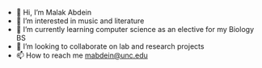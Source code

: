 - 👋 Hi, I’m Malak Abdein
- 👀 I’m interested in music and literature
- 🌱 I’m currently learning computer science as an elective for my Biology BS
- 💞️ I’m looking to collaborate on lab and research projects
- 📫 How to reach me mabdein@unc.edu

